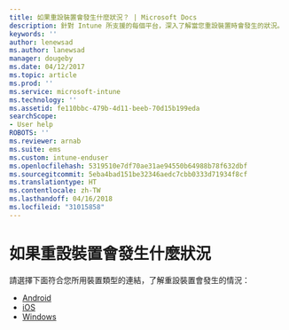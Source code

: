 ```yaml
---
title: 如果重設裝置會發生什麼狀況？ | Microsoft Docs
description: 針對 Intune 所支援的每個平台，深入了解當您重設裝置時會發生的狀況。
keywords: ''
author: lenewsad
ms.author: lanewsad
manager: dougeby
ms.date: 04/12/2017
ms.topic: article
ms.prod: ''
ms.service: microsoft-intune
ms.technology: ''
ms.assetid: fe110bbc-479b-4d11-beeb-70d15b199eda
searchScope:
- User help
ROBOTS: ''
ms.reviewer: arnab
ms.suite: ems
ms.custom: intune-enduser
ms.openlocfilehash: 5319510e7df70ae31ae94550b64988b78f632dbf
ms.sourcegitcommit: 5eba4bad151be32346aedc7cbb0333d71934f8cf
ms.translationtype: HT
ms.contentlocale: zh-TW
ms.lasthandoff: 04/16/2018
ms.locfileid: "31015858"
---
```

# <a name="what-happens-if-you-reset-your-device"></a>如果重設裝置會發生什麼狀況

請選擇下面符合您所用裝置類型的連結，了解重設裝置會發生的情況：

- [Android](what-happens-if-you-reset-your-device-using-the-company-portal-android.md)
- [iOS](what-happens-if-you-reset-your-device-using-the-company-portal-ios.md)
- [Windows](what-happens-if-you-reset-your-device-using-the-company-portal-windows.md)
